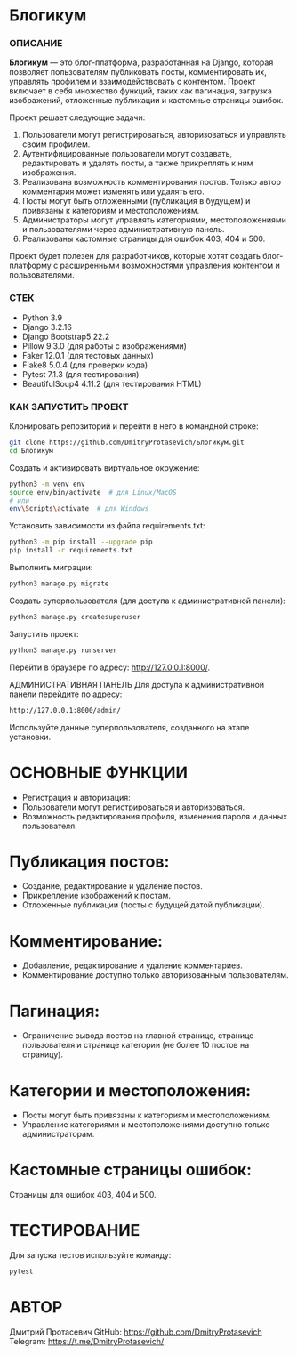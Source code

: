 # Блогикум

### ОПИСАНИЕ
**Блогикум** — это блог-платформа, разработанная на Django, которая позволяет пользователям публиковать посты, комментировать их, управлять профилем и взаимодействовать с контентом. Проект включает в себя множество функций, таких как пагинация, загрузка изображений, отложенные публикации и кастомные страницы ошибок.

Проект решает следующие задачи:
1. Пользователи могут регистрироваться, авторизоваться и управлять своим профилем.
2. Аутентифицированные пользователи могут создавать, редактировать и удалять посты, а также прикреплять к ним изображения.
3. Реализована возможность комментирования постов. Только автор комментария может изменять или удалять его.
4. Посты могут быть отложенными (публикация в будущем) и привязаны к категориям и местоположениям.
5. Администраторы могут управлять категориями, местоположениями и пользователями через административную панель.
6. Реализованы кастомные страницы для ошибок 403, 404 и 500.

Проект будет полезен для разработчиков, которые хотят создать блог-платформу с расширенными возможностями управления контентом и пользователями.

### СТЕК
- Python 3.9
- Django 3.2.16
- Django Bootstrap5 22.2
- Pillow 9.3.0 (для работы с изображениями)
- Faker 12.0.1 (для тестовых данных)
- Flake8 5.0.4 (для проверки кода)
- Pytest 7.1.3 (для тестирования)
- BeautifulSoup4 4.11.2 (для тестирования HTML)

### КАК ЗАПУСТИТЬ ПРОЕКТ

Клонировать репозиторий и перейти в него в командной строке:
```bash
git clone https://github.com/DmitryProtasevich/Блогикум.git
cd Блогикум
```
Создать и активировать виртуальное окружение:
```bash
python3 -m venv env
source env/bin/activate  # для Linux/MacOS
# или
env\Scripts\activate  # для Windows
```
Установить зависимости из файла requirements.txt:
```bash
python3 -m pip install --upgrade pip
pip install -r requirements.txt
```
Выполнить миграции:
```bash
python3 manage.py migrate
```
Создать суперпользователя (для доступа к административной панели):
```bash
python3 manage.py createsuperuser
```
Запустить проект:
```bash
python3 manage.py runserver
```
Перейти в браузере по адресу: http://127.0.0.1:8000/.

АДМИНИСТРАТИВНАЯ ПАНЕЛЬ
Для доступа к административной панели перейдите по адресу:
```bash
http://127.0.0.1:8000/admin/
```
Используйте данные суперпользователя, созданного на этапе установки.

# ОСНОВНЫЕ ФУНКЦИИ
- Регистрация и авторизация:  
- Пользователи могут регистрироваться и авторизоваться.  
- Возможность редактирования профиля, изменения пароля и данных пользователя.  

# Публикация постов:  
- Создание, редактирование и удаление постов.  
- Прикрепление изображений к постам.  
- Отложенные публикации (посты с будущей датой публикации).  

# Комментирование:  
- Добавление, редактирование и удаление комментариев.  
- Комментирование доступно только авторизованным пользователям.  

# Пагинация:  
- Ограничение вывода постов на главной странице, странице пользователя и странице категории (не более 10 постов на страницу).  

# Категории и местоположения:  
- Посты могут быть привязаны к категориям и местоположениям.  
- Управление категориями и местоположениями доступно только администраторам.  

# Кастомные страницы ошибок:  
Страницы для ошибок 403, 404 и 500.  

# ТЕСТИРОВАНИЕ
Для запуска тестов используйте команду:
```bash
pytest
```
# АВТОР
Дмитрий Протасевич
GitHub: https://github.com/DmitryProtasevich
Telegram: https://t.me/DmitryProtasevich/
